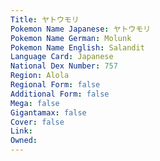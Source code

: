 ```yaml
---
﻿Title: ヤトウモリ
Pokemon Name Japanese: ヤトウモリ
Pokemon Name German: Molunk
Pokemon Name English: Salandit
Language Card: Japanese
National Dex Number: 757
Region: Alola
Regional Form: false
Additional Form: false
Mega: false
Gigantamax: false
Cover: false
Link: 
Owned: 
---
```


